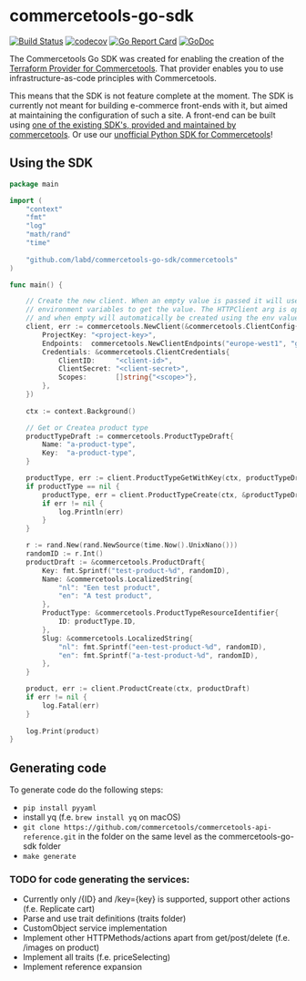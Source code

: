 # commercetools-go-sdk

[![Build Status](https://github.com/labd/commercetools-go-sdk/workflows/Go%20Tests/badge.svg)](https://github.com/labd/commercetools-go-sdk/workflows/)
[![codecov](https://codecov.io/gh/LabD/commercetools-go-sdk/branch/master/graph/badge.svg)](https://codecov.io/gh/LabD/commercetools-go-sdk)
[![Go Report Card](https://goreportcard.com/badge/github.com/labd/commercetools-go-sdk)](https://goreportcard.com/report/github.com/labd/commercetools-go-sdk)
[![GoDoc](https://godoc.org/github.com/labd/commercetools-go-sdk?status.svg)](https://godoc.org/github.com/labd/commercetools-go-sdk)

The Commercetools Go SDK was created for enabling the creation of the
[Terraform Provider for Commercetools](https://github.com/labd/terraform-provider-commercetools).
That provider enables you to use infrastructure-as-code principles with Commercetools.

This means that the SDK is not feature complete at the moment. The SDK is
currently not meant for building e-commerce front-ends with it, but aimed at
maintaining the configuration of such a site. A front-end can be built using
[one of the existing SDK's, provided and maintained by commercetools](https://docs.commercetools.com/software-development-kits). Or
use our [unofficial Python SDK for Commercetools](https://github.com/labd/commercetools-python-sdk)!

## Using the SDK


```go
package main

import (
	"context"
	"fmt"
	"log"
	"math/rand"
	"time"
    
    "github.com/labd/commercetools-go-sdk/commercetools"
)

func main() {

    // Create the new client. When an empty value is passed it will use the CTP_*
    // environment variables to get the value. The HTTPClient arg is optional,
    // and when empty will automatically be created using the env values.
	client, err := commercetools.NewClient(&commercetools.ClientConfig{
		ProjectKey: "<project-key>",
		Endpoints:  commercetools.NewClientEndpoints("europe-west1", "gcp"),
		Credentials: &commercetools.ClientCredentials{
			ClientID:     "<client-id>",
			ClientSecret: "<client-secret>",
			Scopes:       []string{"<scope>"},
		},
	})
    
	ctx := context.Background()

    // Get or Createa product type
	productTypeDraft := commercetools.ProductTypeDraft{
		Name: "a-product-type",
		Key:  "a-product-type",
	}

	productType, err := client.ProductTypeGetWithKey(ctx, productTypeDraft.Key)
	if productType == nil {
		productType, err = client.ProductTypeCreate(ctx, &productTypeDraft)
		if err != nil {
			log.Println(err)
		}
	}

	r := rand.New(rand.NewSource(time.Now().UnixNano()))
	randomID := r.Int()
	productDraft := &commercetools.ProductDraft{
		Key: fmt.Sprintf("test-product-%d", randomID),
		Name: &commercetools.LocalizedString{
			"nl": "Een test product",
			"en": "A test product",
		},
		ProductType: &commercetools.ProductTypeResourceIdentifier{
			ID: productType.ID,
		},
		Slug: &commercetools.LocalizedString{
			"nl": fmt.Sprintf("een-test-product-%d", randomID),
			"en": fmt.Sprintf("a-test-product-%d", randomID),
		},
	}

	product, err := client.ProductCreate(ctx, productDraft)
	if err != nil {
		log.Fatal(err)
	}
    
    log.Print(product)
}
```

## Generating code

To generate code do the following steps:
- `pip install pyyaml`
- install yq (f.e. `brew install yq` on macOS)
- `git clone https://github.com/commercetools/commercetools-api-reference.git` in the folder on the same level as the commercetools-go-sdk folder
- `make generate`


### TODO for code generating the services:

- Currently only /{ID} and /key={key} is supported, support other actions (f.e. Replicate cart)
- Parse and use trait definitions (traits folder)
- CustomObject service implementation
- Implement other HTTPMethods/actions apart from get/post/delete (f.e. /images on product)
- Implement all traits (f.e. priceSelecting)
- Implement reference expansion
